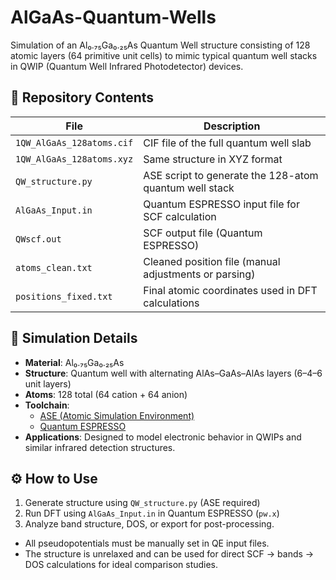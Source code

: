 # AlGaAs-Quantum-Wells

Simulation of an Al₀.₇₅Ga₀.₂₅As Quantum Well structure consisting of 128 atomic layers (64 primitive unit cells) to mimic typical quantum well stacks in QWIP (Quantum Well Infrared Photodetector) devices.

## 📁 Repository Contents

| File | Description |
|------|-------------|
| `1QW_AlGaAs_128atoms.cif` | CIF file of the full quantum well slab |
| `1QW_AlGaAs_128atoms.xyz` | Same structure in XYZ format |
| `QW_structure.py` | ASE script to generate the 128-atom quantum well stack |
| `AlGaAs_Input.in` | Quantum ESPRESSO input file for SCF calculation |
| `QWscf.out` | SCF output file (Quantum ESPRESSO) |
| `atoms_clean.txt` | Cleaned position file (manual adjustments or parsing) |
| `positions_fixed.txt` | Final atomic coordinates used in DFT calculations |

## 🧪 Simulation Details

- **Material**: Al₀.₇₅Ga₀.₂₅As
- **Structure**: Quantum well with alternating AlAs–GaAs–AlAs layers (6–4–6 unit layers)
- **Atoms**: 128 total (64 cation + 64 anion)
- **Toolchain**:
  - [ASE (Atomic Simulation Environment)](https://wiki.fysik.dtu.dk/ase/)
  - [Quantum ESPRESSO](https://www.quantum-espresso.org/)
- **Applications**: Designed to model electronic behavior in QWIPs and similar infrared detection structures.

## ⚙️ How to Use

1. Generate structure using `QW_structure.py` (ASE required)
2. Run DFT using `AlGaAs_Input.in` in Quantum ESPRESSO (`pw.x`)
3. Analyze band structure, DOS, or export for post-processing.
- All pseudopotentials must be manually set in QE input files.
- The structure is unrelaxed and can be used for direct SCF → bands → DOS calculations for ideal comparison studies.
